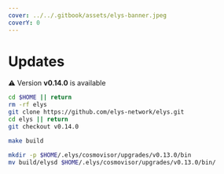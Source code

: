 ```yaml
---
cover: ../../.gitbook/assets/elys-banner.jpeg
coverY: 0
---
```


# Updates

⚠️ Version **v0.14.0** is available

```bash
cd $HOME || return
rm -rf elys
git clone https://github.com/elys-network/elys.git
cd elys || return
git checkout v0.14.0

make build

mkdir -p $HOME/.elys/cosmovisor/upgrades/v0.13.0/bin
mv build/elysd $HOME/.elys/cosmovisor/upgrades/v0.13.0/bin/
```
